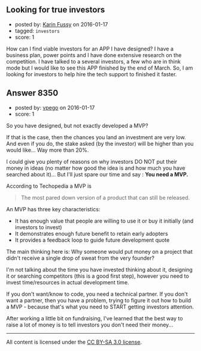 ## Looking for true investors

- posted by: [Karin Fussy](https://stackexchange.com/users/5104237/karin-fussy) on 2016-01-17
- tagged: `investors`
- score: 1

How can I find viable investors for an APP I have designed?   I have a business plan, power points and I have done extensive research on the competition.  I have talked to a several investors, a few who are in think mode but I would like to see this APP finished by the end of March.  So, I am looking for investors to help hire the tech support to finished it faster.   


## Answer 8350

- posted by: [vpego](https://stackexchange.com/users/7073322/vpego) on 2016-01-17
- score: 1

So you have designed, but not exactly developed a MVP? 

If that is the case, then the chances you land an investment are very low. And even if you do, the stake asked (by the investor) will be higher than you would like... Way more than 20%.

I could give you plenty of reasons on why investors DO NOT put their money in ideas (no matter how good the idea is and how much you have searched about it)... But I'll just spare our time and say : **You need a MVP.**

According to Techopedia a MVP is

>  The most pared down version of a product that can still be released. 

An MVP has three key characteristics:

 - It has enough value that people are willing to use it or buy it initially (and investors to invest)
 - It demonstrates enough future benefit to retain early adopters
 - It provides a feedback loop to guide future development quote

The main thinking here is: Why someone would put money on a project that didn't receive a single drop of sweat from the very founder? 

I'm not talking about the time you have invested thinking about it, designing it or searching competitors (this is a good first step), however you need to invest time/resources in actual development time.

If you don't want/know to code, you need a technical partner. If you don't want a partner, then you have a problem, trying to figure it out how to build a MVP - because that's what you need to START getting investors attention.

After working a little bit on fundraising, I've learned that the best way to raise a lot of money is to tell investors you don't need their money...



---

All content is licensed under the [CC BY-SA 3.0 license](https://creativecommons.org/licenses/by-sa/3.0/).
